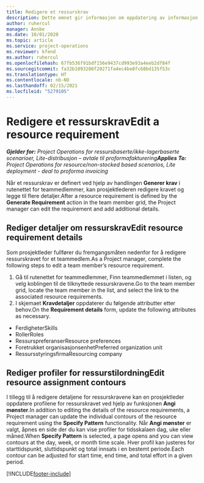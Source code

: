 ```yaml
---
title: Redigere et ressurskrav
description: Dette emnet gir informasjon om oppdatering av informasjon om ressurskrav.
author: ruhercul
manager: Annbe
ms.date: 10/01/2020
ms.topic: article
ms.service: project-operations
ms.reviewer: kfend
ms.author: ruhercul
ms.openlocfilehash: 67fb536f91bdf156e9437cd993e93a4eeb2df84f
ms.sourcegitcommit: fa32b1893286f20271fa4ec4be8fc68bd135f53c
ms.translationtype: HT
ms.contentlocale: nb-NO
ms.lasthandoff: 02/15/2021
ms.locfileid: "5279105"
---
```

# <a name="edit-a-resource-requirement"></a><span data-ttu-id="13e7c-103">Redigere et ressurskrav</span><span class="sxs-lookup"><span data-stu-id="13e7c-103">Edit a resource requirement</span></span>

<span data-ttu-id="13e7c-104">_**Gjelder for:** Project Operations for ressursbaserte/ikke-lagerbaserte scenarioer, Lite-distribusjon – avtale til proformafakturering_</span><span class="sxs-lookup"><span data-stu-id="13e7c-104">_**Applies To:** Project Operations for resource/non-stocked based scenarios, Lite deployment - deal to proforma invoicing_</span></span>

<span data-ttu-id="13e7c-105">Når et ressurskrav er definert ved hjelp av handlingen **Generer krav** i rutenettet for teammedlemmer, kan prosjektlederen redigere kravet og legge til flere detaljer.</span><span class="sxs-lookup"><span data-stu-id="13e7c-105">After a resource requirement is defined by the **Generate Requirement** action in the team member grid, the Project manager can edit the requirement and add additional details.</span></span>

## <a name="edit-resource-requirement-details"></a><span data-ttu-id="13e7c-106">Rediger detaljer om ressurskrav</span><span class="sxs-lookup"><span data-stu-id="13e7c-106">Edit resource requirement details</span></span>

<span data-ttu-id="13e7c-107">Som prosjektleder fullfører du fremgangsmåten nedenfor for å redigere ressurskravet for et teammedlem.</span><span class="sxs-lookup"><span data-stu-id="13e7c-107">As a Project manager, complete the following steps to edit a team member’s resource requirement.</span></span>

1. <span data-ttu-id="13e7c-108">Gå til rutenettet for teammedlemmer, Finn teammedlemmet i listen, og velg koblingen til de tilknyttede ressurskravene.</span><span class="sxs-lookup"><span data-stu-id="13e7c-108">Go to the team member grid, locate the team member in the list, and select the link to the associated resource requirements.</span></span>
2. <span data-ttu-id="13e7c-109">I skjemaet **Kravdetaljer** oppdaterer du følgende attributter etter behov.</span><span class="sxs-lookup"><span data-stu-id="13e7c-109">On the **Requirement details** form, update the following attributes as necessary.</span></span>

- <span data-ttu-id="13e7c-110">Ferdigheter</span><span class="sxs-lookup"><span data-stu-id="13e7c-110">Skills</span></span>
- <span data-ttu-id="13e7c-111">Roller</span><span class="sxs-lookup"><span data-stu-id="13e7c-111">Roles</span></span>
- <span data-ttu-id="13e7c-112">Ressurspreferanser</span><span class="sxs-lookup"><span data-stu-id="13e7c-112">Resource preferences</span></span>
- <span data-ttu-id="13e7c-113">Foretrukket organisasjonsenhet</span><span class="sxs-lookup"><span data-stu-id="13e7c-113">Preferred organization unit</span></span>
- <span data-ttu-id="13e7c-114">Ressursstyringsfirma</span><span class="sxs-lookup"><span data-stu-id="13e7c-114">Resourcing company</span></span>

## <a name="edit-resource-assignment-contours"></a><span data-ttu-id="13e7c-115">Rediger profiler for ressurstilordning</span><span class="sxs-lookup"><span data-stu-id="13e7c-115">Edit resource assignment contours</span></span>

<span data-ttu-id="13e7c-116">I tillegg til å redigere detaljene for ressurskravene kan en prosjektleder oppdatere profilene for ressurskravet ved hjelp av funksjonen **Angi mønster**.</span><span class="sxs-lookup"><span data-stu-id="13e7c-116">In addition to editing the details of the resource requirements, a Project manager can update the individual contours of the resource requirement using the **Specify Pattern** functionality.</span></span> <span data-ttu-id="13e7c-117">Når **Angi mønster** er valgt, åpnes en side der du kan vise profiler for tidsskalaen dag, uke eller måned.</span><span class="sxs-lookup"><span data-stu-id="13e7c-117">When **Specify Pattern** is selected, a page opens and you can view contours at the day, week, or month time scale.</span></span> <span data-ttu-id="13e7c-118">Hver profil kan justeres for starttidspunkt, sluttidspunkt og total innsats i en bestemt periode.</span><span class="sxs-lookup"><span data-stu-id="13e7c-118">Each contour can be adjusted for start time, end time, and total effort in a given period.</span></span>

[!INCLUDE[footer-include](../includes/footer-banner.md)]